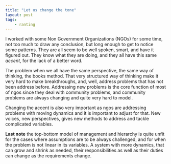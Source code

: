 ```yaml
---
title: "Let us change the tone"
layout: post
tags:
    - ranting
---
```


I worked with some Non Government Organizations (NGOs) for some time, not too much to draw any conclusion, but long enough to get to notice some patterns. They are all seem to be well spoken, smart, and have it figured out. They know what they are doing, and they all have this same _accent_, for the lack of a better word.

The problem when we all have the same perspective, the same way of thinking, the books method. That very structured way of thinking make it very hard to make breakthroughs, and, well, address problems that has not been address before. Addressing new problems is the core function of most of ngos since they deal with community problems, and community problems are always changing and quite very hard to model.

Changing the accent is also very important as ngos are addressing problems with  moving dynamics and it is important to adjust for that. New voices, new perspectives, gives new methods to address and tackle complicated variables. 

**Last note** the top-bottom model of management and hierarchy is quite unfit for the cases where assumptions are to be always challenged, and for when the problem is not linear in its variables. A system with more dynamics, that can grow and shrink as needed, their responsibilities as well as their duties can change as the requirements change.
